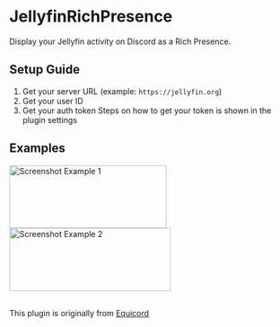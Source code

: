 # JellyfinRichPresence
Display your Jellyfin activity on Discord as a Rich Presence.

## Setup Guide
1. Get your server URL (example: `https://jellyfin.org`)
2. Get your user ID
3. Get your auth token
   Steps on how to get your token is shown in the plugin settings

## Examples
<img width="280" height="112" alt="Screenshot Example 1" src="https://github.com/user-attachments/assets/93cb9342-6b43-4c15-9260-a69ed3bf7ba4" />
<img width="287" height="112" alt="Screenshot Example 2" src="https://github.com/user-attachments/assets/e5f91b9b-de24-4de0-9191-d383cdb29770" />

<br>This plugin is originally from [Equicord](https://github.com/Equicord/Equicord)
